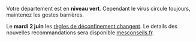 Votre département est en **niveau vert**. Cependant le virus circule toujours, maintenez les gestes barrières.

Le **mardi 2 juin** les [règles de déconfinement changent](https://www.gouvernement.fr/sites/default/files/document/document/2020/05/presentation_-_2eme_etape_du_plan_de_deconfinement_-_28.05.2020.pdf). Le details des nouvelles recommandations sera disponible [mesconseils.fr](mesconseilscovid.sante.gouv.fr).
